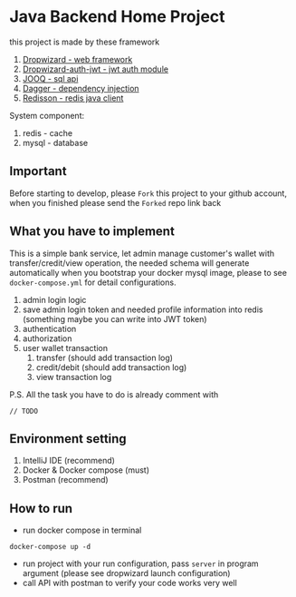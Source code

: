 # Java Backend Home Project
this project is made by these framework
1. [Dropwizard - web framework](https://www.dropwizard.io/1.3.5/docs/getting-started.html)
2. [Dropwizard-auth-jwt - jwt auth module](https://github.com/ToastShaman/dropwizard-auth-jwt)
3. [JOOQ - sql api](https://www.jooq.org/)
4. [Dagger - dependency injection](https://github.com/google/dagger)
5. [Redisson - redis java client](https://github.com/redisson/redisson)


System component:
1. redis - cache
2. mysql - database

## Important
Before starting to develop, please `Fork` this project to your github account, when you finished please send the `Forked` repo link back



## What you have to implement
This is a simple bank service, let admin manage customer's wallet with transfer/credit/view operation,
the needed schema will generate automatically when you bootstrap your docker mysql image, please to see `docker-compose.yml` for detail configurations.
1. admin login logic
2. save admin login token and needed profile information into redis (something maybe you can write into JWT token)
3. authentication
4. authorization
5. user wallet transaction
    1. transfer (should add transaction log)
    2. credit/debit  (should add transaction log)
    3. view transaction log
    
P.S. All the task you have to do is already comment with 
```
// TODO
```

## Environment setting
1. IntelliJ IDE (recommend)
2. Docker & Docker compose (must)
3. Postman (recommend)

## How to run
* run docker compose in terminal
```
docker-compose up -d
```
* run project with your run configuration, pass `server` in program argument (please see dropwizard launch configuration)
* call API with postman to verify your code works very well
